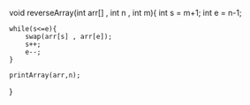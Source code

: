 void reverseArray(int arr[] , int n , int m){
    int s = m+1;
    int e = n-1;

    while(s<=e){
        swap(arr[s] , arr[e]);
        s++;
        e--;
    }

    printArray(arr,n);
}